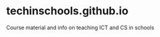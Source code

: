 techinschools.github.io
=======================

Course material and info on teaching ICT and CS in schools
